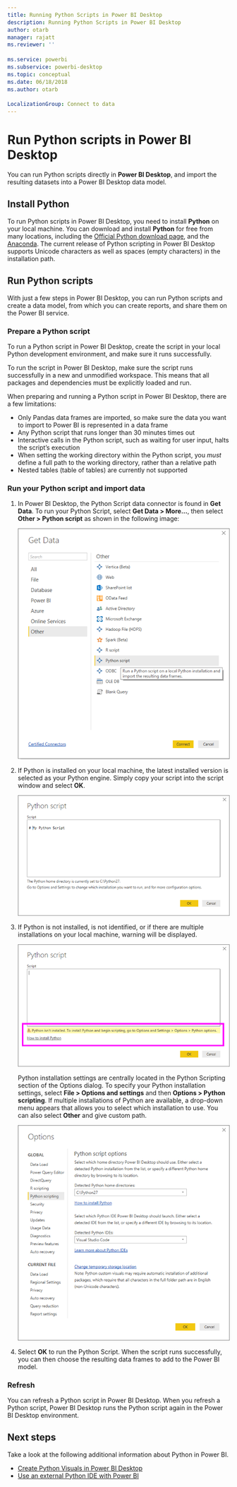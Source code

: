 ```yaml
---
title: Running Python Scripts in Power BI Desktop
description: Running Python Scripts in Power BI Desktop
author: otarb
manager: rajatt
ms.reviewer: ''

ms.service: powerbi
ms.subservice: powerbi-desktop
ms.topic: conceptual
ms.date: 06/18/2018
ms.author: otarb

LocalizationGroup: Connect to data
---
```

# Run Python scripts in Power BI Desktop
You can run Python scripts directly in **Power BI Desktop**, and import the resulting datasets into a Power BI Desktop data model.

## Install Python
To run Python scripts in Power BI Desktop, you need to install **Python** on your local machine. You can download and install **Python** for free from many locations, including the [Official Python download page](https://www.python.org/), and the [Anaconda](https://anaconda.org/anaconda/python/). The current release of Python scripting in Power BI Desktop supports Unicode characters as well as spaces (empty characters) in the installation path.

## Run Python scripts
With just a few steps in Power BI Desktop, you can run Python scripts and create a data model, from which you can create reports, and share them on the Power BI service.

### Prepare a Python script
To run a Python script in Power BI Desktop, create the script in your local Python development environment, and make sure it runs successfully.

To run the script in Power BI Desktop, make sure the script runs successfully in a new and unmodified workspace. This means that all packages and dependencies must be explicitly loaded and run.

When preparing and running a Python script in Power BI Desktop, there are a few limitations:

* Only Pandas data frames are imported, so make sure the data you want to import to Power BI is represented in a data frame
* Any Python script that runs longer than 30 minutes times out
* Interactive calls in the Python script, such as waiting for user input, halts the script’s execution
* When setting the working directory within the Python script, you *must* define a full path to the working directory, rather than a relative path
* Nested tables (table of tables) are currently not supported 

### Run your Python script and import data
1. In Power BI Desktop, the Python Script data connector is found in **Get Data**. To run your Python Script, select **Get Data &gt; More...**, then select **Other &gt; Python script** as shown in the following image:
   
   ![](media/desktop-python-scripts/python-scripts-1.png)
2. If Python is installed on your local machine, the latest installed version is selected as your Python engine. Simply copy your script into the script window and select **OK**.
   
   ![](media/desktop-python-scripts/python-scripts-2.png)
3. If Python is not installed, is not identified, or if there are multiple installations on your local machine, warning will be displayed.
   
   ![](media/desktop-python-scripts/python-scripts-3.png)
   
   Python installation settings are centrally located in the Python Scripting section of the Options dialog. To specify your Python installation settings, select **File > Options and settings** and then **Options > Python scripting**. If multiple installations of Python are available, a drop-down menu appears that allows you to select which installation to use. You can also select **Other** and give custom path.
   
   ![](media/desktop-python-scripts/python-scripts-4.png)
4. Select **OK** to run the Python Script. When the script runs successfully, you can then choose the resulting data frames to add to the Power BI model.

### Refresh
You can refresh a Python script in Power BI Desktop. When you refresh a Python script, Power BI Desktop runs the Python script again in the Power BI Desktop environment.

## Next steps
Take a look at the following additional information about Python in Power BI.

* [Create Python Visuals in Power BI Desktop](desktop-python-visuals.md)
* [Use an external Python IDE with Power BI](desktop-python-ide.md)